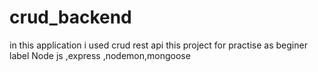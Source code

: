 # crud_backend
in this application i used crud rest api 
this project for practise as beginer label 
Node js ,express ,nodemon,mongoose 
